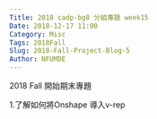 ```yaml
---
Title: 2018 cadp-bg8 分組專題 week15
Date: 2018-12-17 11:00
Category: Misc
Tags: 2018Fall
Slug: 2018-Fall-Project-Blog-5
Author: NFUMDE
---
```


2018 Fall 開始期末專題

<!-- PELICAN_END_SUMMARY -->

1.了解如何將Onshape 導入v-rep
